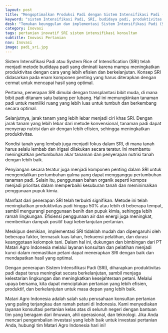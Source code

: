 ```yaml
---
layout: post
title: "Mengoptimalkan Produksi Padi dengan Sistem Intensifikasi Padi (SRI)"
keyword: "sistem Intensifikasi Padi, SRI, budidaya padi, produktivitas padi, keberlanjutan pertanian, matari agro Indonesia"
desk: "Temukan keunggulan dan implementasi Sistem Intensifikasi Padi (SRI) dalam meningkatkan produktivitas padi dengan lebih efisien dan berkelanjutan. Pelajari bagaimana PT Matari Agro Indonesia mendukung petani dalam menerapkan SRI melalui layanan konsultan dan pelatihan yang terarah."
category: Inovasi
tags: pertanian inovatif SRI sistem intensifikasi konsultan
subtitle: Inovasi Pertanian
nav: Inovasi
image: padi_sri.jpg
---
```


Sistem Intensifikasi Padi atau System Rice of Intensification (SRI) telah menjadi metode budidaya padi yang diminati karena mampu meningkatkan produktivitas dengan cara yang lebih efisien dan berkelanjutan. Konsep SRI didasarkan pada enam komponen penting yang harus diterapkan dengan cermat untuk mencapai hasil yang optimal.

Pertama, penerapan SRI dimulai dengan transplantasi bibit muda, di mana bibit padi ditanam satu batang per lubang. Hal ini memungkinkan tanaman padi untuk memiliki ruang yang lebih luas untuk tumbuh dan berkembang secara optimal.

Selanjutnya, jarak tanam yang lebih lebar menjadi ciri khas SRI. Dengan jarak tanam yang lebih lebar dari metode konvensional, tanaman padi dapat menyerap nutrisi dan air dengan lebih efisien, sehingga meningkatkan produktivitas.

Kondisi tanah yang lembab juga menjadi fokus dalam SRI, di mana tanah harus selalu lembab dan irigasi dilakukan secara teratur. Ini membantu meningkatkan pertumbuhan akar tanaman dan penyerapan nutrisi tanah dengan lebih baik.

Penyiangan secara teratur juga menjadi komponen penting dalam SRI untuk mengendalikan pertumbuhan gulma yang dapat mengganggu pertumbuhan tanaman padi. Selain itu, penggunaan bahan organik seperti kompos menjadi prioritas dalam memperbaiki kesuburan tanah dan meminimalkan penggunaan pupuk kimia.

Manfaat dari penerapan SRI telah terbukti signifikan. Metode ini telah meningkatkan produktivitas padi hingga 50% atau lebih di beberapa tempat, sambil mengurangi penggunaan benih dan pupuk kimia, sehingga lebih ramah lingkungan. Efisiensi penggunaan air dan energi juga meningkat, memberikan dampak positif bagi keberlanjutan pertanian.

Meskipun demikian, implementasi SRI tidaklah mudah dan dipengaruhi oleh beberapa faktor, termasuk luas lahan, frekuensi pelatihan, dan durasi keanggotaan kelompok tani. Dalam hal ini, dukungan dan bimbingan dari PT Matari Agro Indonesia melalui layanan konsultan dan pelatihan menjadi kunci dalam memastikan petani dapat menerapkan SRI dengan baik dan mendapatkan hasil yang optimal.

Dengan penerapan Sistem Intensifikasi Padi (SRI), diharapkan produktivitas padi dapat terus meningkat secara berkelanjutan, sambil menjaga kelestarian lingkungan dan meningkatkan kesejahteraan petani. Melalui upaya bersama, kita dapat menciptakan pertanian yang lebih efisien, produktif, dan berkelanjutan untuk masa depan yang lebih baik.

Matari Agro Indonesia adalah salah satu perusahaan konsultan pertanian yang paling terjangkau dan ramah petani di Indonesia. Kami menyediakan layanan konsultasi pertanian kelas atas di seluruh negeri dengan bantuan tim yang beragam dari ilmuwan, ahli operasional, dan teknologi. Jika Anda mencari pengembalian investasi yang lebih baik untuk investasi pertanian Anda, hubungi tim Matari Agro Indonesia hari ini!
